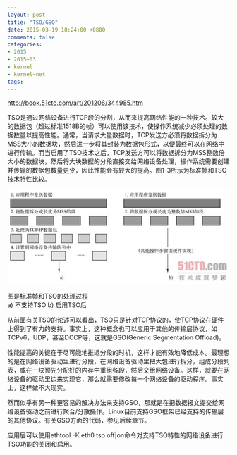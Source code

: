 ```yaml
---
layout: post
title: "TSO/GSO"
date: 2015-03-19 18:24:00 +0800
comments: false
categories:
- 2015
- 2015~03
- kernel
- kernel~net
tags:
---
```

http://book.51cto.com/art/201206/344985.htm

TSO是通过网络设备进行TCP段的分割，从而来提高网络性能的一种技术。较大的数据包（超过标准1518B的帧）可以使用该技术，使操作系统减少必须处理的数据数量以提高性能。通常，当请求大量数据时，TCP发送方必须将数据拆分为MSS大小的数据块，然后进一步将其封装为数据包形式，以便最终可以在网络中进行传输。而当启用了TSO技术之后，TCP发送方可以将数据拆分为MSS整数倍大小的数据块，然后将大块数据的分段直接交给网络设备处理，操作系统需要创建并传输的数据包数量更少，因此性能会有较大的提高。图1-3所示为标准帧和TSO技术特性比较。

![](/images/kernel/2015-03-19-3.jpg)  

 图是标准帧和TSO的处理过程  
a) 不支持TSO  b) 启用TSO后  

从前面有关TSO的论述可以看出，TSO只是针对TCP协议的，使TCP协议在硬件上得到了有力的支持。事实上，这种概念也可以应用于其他的传输层协议，如TCPv6，UDP，甚至DCCP等，这就是GSO(Generic Segmentation Offload)。

性能提高的关键在于尽可能地推迟分段的时机，这样才能有效地降低成本。最理想的是在网络设备驱动里进行分段，在网络设备驱动里把大包进行拆分，组成分段列表，或在一块预先分配好的内存中重组各段，然后交给网络设备。这样，就要在网络设备的驱动里边来实现它，那么就需要修改每一个网络设备的驱动程序。事实上，这样做不大现实。

然而似乎有另一种更容易的解决办法来支持GSO，那就是在把数据报文提交给网络设备驱动之前进行聚合/分散操作。Linux目前支持GSO框架已经支持的传输层的其他协议。有关GSO方面的代码，参见后续章节。

应用层可以使用ethtool -K eth0 tso off|on命令对支持TSO特性的网络设备进行TSO功能的关闭和启用。
